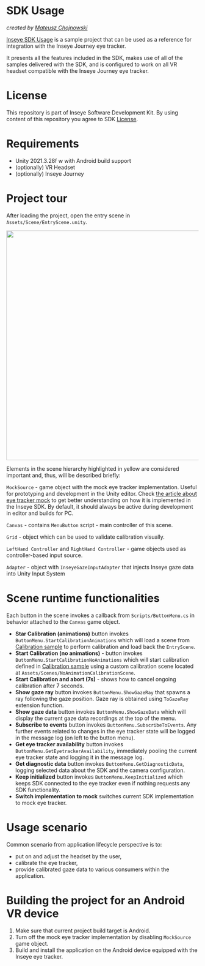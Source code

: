 # SDK Usage
*created by [Mateusz Chojnowski](mailto:mateusz.chojnowski@remmed.vision)*

[Inseye SDK Usage](https://github.com/Inseye/Inseye-Unity-SDK-Usage) is a sample project that can be used as a reference for integration with the Inseye Journey eye tracker.

It presents all the features included in the SDK, makes use of all of the samples delivered with the SDK, and is configured to work on all VR headset compatible with the Inseye Journey eye tracker.

# License 

This repository is part of Inseye Software Development Kit.
By using content of this repository you agree to SDK [License](./LICENSE).

# Requirements
- Unity 2021.3.28f w with Android build support
- (optionally) VR Headset
- (optionally) Inseye Journey

# Project tour
After loading the project, open the entry scene in `Assets/Scene/EntryScene.unity`.

[<image src="./docs/usage_entry.png" width="600"/>](./docs/usage_entry.png)

Elements in the scene hierarchy highlighted in yellow are considered important and, thus, will be described briefly:

`MockSource` - game object with the mock eye tracker implementation. Useful for prototyping and development in the Unity editor. Check [the article about eye tracker mock](./Packages/Inseye-SDK-Unity/Documentation~/articles/samples/mock.md) to get better understanding on how it is implemented in the Inseye SDK. By default, it should always be active during development in editor and builds for PC.

`Canvas` - contains `MenuButton` script - main controller of this scene.

`Grid` - object which can be used to validate calibration visually.

`LeftHand Controller` and `RightHand Controller` - game objects used as controller-based input source.

`Adapter` - object with `InseyeGazeInputAdapter` that injects Inseye gaze data into Unity Input System

# Scene runtime functionalities 

Each button in the scene invokes a callback from `Scripts/ButtonMenu.cs` in behavior attached to the `Canvas` game object.

- **Star Calibration (animations)** button invokes `ButtonMenu.StartCalibrationAnimations` which will load a scene from [Calibration sample](./Packages/Inseye-SDK-Unity/Documentation~/articles/samples/calibration.md) to perform calibration and load back the `EntryScene`.
- **Start Calibration (no animations)** - button invokes `ButtonMenu.StartCalibrationNoAnimations` which will start calibration defined in [Calibration sample](./Packages/Inseye-SDK-Unity/Documentation~/articles/samples/calibration.md)  using a custom calibration scene located at `Assets/Scenes/NoAnimationCalibrationScene`. 
- **Start Calibration and abort (7s)** - shows how to cancel ongoing calibration after 7 seconds.
- **Show gaze ray** button invokes `ButtonMenu.ShowGazeRay` that spawns a ray following the gaze position. Gaze ray is obtained using `ToGazeRay` extension function.
- **Show gaze data** button invokes `ButtonMenu.ShowGazeData` which will display the current gaze data recordings at the top of the menu.
- **Subscribe to events** button invokes `ButtonMenu.SubscribeToEvents`. Any further events related to changes in the eye tracker state will be logged in the message log (on left to the button menu).
- **Get eye tracker availability** button invokes `ButtonMenu.GetEyetrackerAvailability`, immediately pooling the current eye tracker state and logging it in the message log.
- **Get diagnostic data** button invokes `ButtonMenu.GetDiagnosticData`, logging selected data about the SDK and the camera configuration.
- **Keep initialized** button invokes `ButtonMenu.KeepInitialized` which keeps SDK connected to the eye tracker even if nothing requests any SDK functionality.
- **Switch implementation to mock** switches current SDK implementation to mock eye tracker.

# Usage scenario
Common scenario from application lifecycle perspective is to:
- put on and adjust the headset by the user,
- calibrate the eye tracker,
- provide calibrated gaze data to various consumers within the application.

# Building the project for an Android VR device
1. Make sure that current project build target is Android.
2. Turn off the mock eye tracker implementation by disabling `MockSource` game object.
3. Build and install the application on the Android device equipped with the Inseye eye tracker. 
